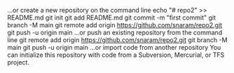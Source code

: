…or create a new repository on the command line
echo "# repo2" >> README.md
git init
git add README.md
git commit -m "first commit"
git branch -M main
git remote add origin https://github.com/snaram/repo2.git
git push -u origin main
…or push an existing repository from the command line
git remote add origin https://github.com/snaram/repo2.git
git branch -M main
git push -u origin main
…or import code from another repository
You can initialize this repository with code from a Subversion, Mercurial, or TFS project.
